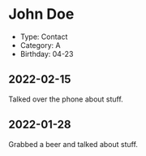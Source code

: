 # John Doe

- Type: Contact
- Category: A
- Birthday: 04-23

## 2022-02-15

Talked over the phone about stuff.

## 2022-01-28

Grabbed a beer and talked about stuff.
